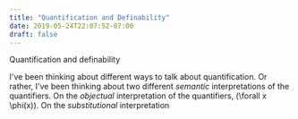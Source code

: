 ```yaml
---
title: "Quantification and Definability"
date: 2019-05-24T22:07:52-07:00
draft: false
---
```


Quantification and definability

I've been thinking about different ways to talk about quantification. Or rather, I've been thinking about two different *semantic* interpretations of the quantifiers. On the *objectual* interpretation of the quantifiers, \(\forall x \phi(x)\). On the *substitutional* interpretation

